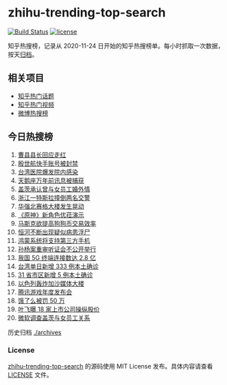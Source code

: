# zhihu-trending-top-search

[![Build Status](https://github.com/justjavac/zhihu-trending-top-search/workflows/ci/badge.svg?branch=main)](https://github.com/justjavac/zhihu-trending-top-search/actions)
[![license](https://img.shields.io/github/license/justjavac/zhihu-trending-top-search)](https://github.com/justjavac/zhihu-trending-top-search/blob/main/LICENSE)

知乎热搜榜，记录从 2020-11-24 日开始的知乎热搜榜单。每小时抓取一次数据，按天[归档](./archives)。

## 相关项目

- [知乎热门话题](https://github.com/justjavac/zhihu-trending-hot-questions)
- [知乎热门视频](https://github.com/justjavac/zhihu-trending-hot-video)
- [微博热搜榜](https://github.com/justjavac/weibo-trending-hot-search)

## 今日热搜榜

<!-- BEGIN -->
<!-- 最后更新时间 Tue May 18 2021 17:07:28 GMT+0800 (China Standard Time) -->

1. [曹县县长回应走红](https://www.zhihu.com/search?q=曹县)
2. [殷世航快手账号被封禁](https://www.zhihu.com/search?q=殷世航)
3. [台湾医院爆发院内感染](https://www.zhihu.com/search?q=台湾疫情)
4. [天鹅座万年前讯息被捕获](https://www.zhihu.com/search?q=天鹅座)
5. [盖茨承认曾与女员工婚外情](https://www.zhihu.com/search?q=比尔盖茨)
6. [浙江一特斯拉撞倒两名交警](https://www.zhihu.com/search?q=特斯拉)
7. [华强北赛格大楼发生晃动](https://www.zhihu.com/search?q=华强北)
8. [《原神》新角色优菈演示](https://www.zhihu.com/search?q=原神)
9. [马斯克欲提高狗狗币交易效率](https://www.zhihu.com/search?q=马斯克)
10. [恒河不断出现疑似病患浮尸](https://www.zhihu.com/search?q=恒河)
11. [鸿蒙系统将支持第三方手机](https://www.zhihu.com/search?q=鸿蒙系统)
12. [孙杨案重审听证会不公开举行](https://www.zhihu.com/search?q=孙杨)
13. [我国 5G 终端连接数达 2.8 亿](https://www.zhihu.com/search?q=5g)
14. [台湾单日新增 333 例本土确诊](https://www.zhihu.com/search?q=台湾疫情)
15. [31 省市区新增 5 例本土确诊](https://www.zhihu.com/search?q=31省市区新增)
16. [以色列轰炸加沙媒体大楼](https://www.zhihu.com/search?q=以色列)
17. [腾讯游戏年度发布会](https://www.zhihu.com/search?q=腾讯游戏)
18. [饿了么被罚 50 万](https://www.zhihu.com/search?q=饿了么)
19. [叶飞曝 18 家上市公司操纵股价](https://www.zhihu.com/search?q=叶飞)
20. [微软调查盖茨与女员工关系](https://www.zhihu.com/search?q=比尔盖茨)

<!-- END -->

历史归档 [./archives](./archives)

### License

[zhihu-trending-top-search](https://github.com/justjavac/zhihu-trending-top-search)
的源码使用 MIT License 发布。具体内容请查看 [LICENSE](./LICENSE) 文件。
